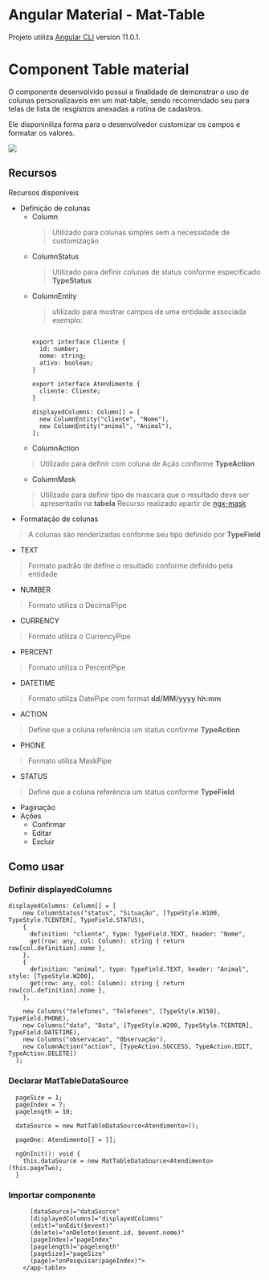 # Angular Material - Mat-Table 

Projeto utiliza [Angular CLI](https://github.com/angular/angular-cli) version 11.0.1.

# Component Table material

O componente desenvolvido possui a finalidade de demonstrar o uso de colunas personalizaveis em um mat-table, sendo recomendado seu para telas de lista de resgistros anexadas a rotina de cadastros.

Ele disponiniliza forma para o desenvolvedor customizar os campos e formatar os valores.

![](mat-table-example.gif)

## Recursos

Recursos disponíveis

* Definição de colunas
  * Column
    > Utilizado para colunas simples sem a necessidade de customização
  * ColumnStatus
    > Utilizado para definir colunas de status conforme especificado **TypeStatus**
  * ColumnEntity
    > utilizado para mostrar campos de uma entidade associada  exemplo:
    ```
    
    export interface Cliente {
      id: number;
      nome: string;
      ativo: boolean;
    }
    
    export interface Atendimento {
      cliente: Cliente;
    }        
    
    displayedColumns: Column[] = [
      new ColumnEntity("cliente", "Nome"),
      new ColumnEntity("animal", "Animal"),
    ];
    
    ```
  * ColumnAction
  > Utilizado para definir com coluna de Ação conforme **TypeAction**
  * ColumnMask
  > Utilizado para definir tipo de mascara que o resultado deve ser apresentado na **tabela**
  > Recurso realizado apartir de [ngx-mask](https://www.npmjs.com/package/ngx-mask)
* Formatação de colunas 
> A colunas são renderizadas conforme seu tipo definido por **TypeField**
* TEXT
> Formato padrão de define o resultado conforme definido pela entidade
* NUMBER
> Formato utiliza o DecimalPipe
* CURRENCY
> Formato utiliza o CurrencyPipe
* PERCENT
> Formato utiliza o PercentPipe
* DATETIME
>  Formato utiliza DatePipe com format **dd/MM/yyyy hh:mm**
* ACTION
> Define que a coluna referência um status conforme **TypeAction**
* PHONE
> Formato utiliza MaskPipe
* STATUS
> Define que a coluna referência um status conforme **TypeField**
  
* Paginação
* Ações
  * Confirmar
  * Editar
  * Excluir

## Como usar
### Definir displayedColumns
```
displayedColumns: Column[] = [
    new ColumnStatus("status", "Situação", [TypeStyle.W100, TypeStyle.TCENTER], TypeField.STATUS),
    {
      definition: "cliente", type: TypeField.TEXT, header: "Nome",
      get(row: any, col: Column): string { return row[col.definition].nome },
    },
    {
      definition: "animal", type: TypeField.TEXT, header: "Animal", style: [TypeStyle.W200],
      get(row: any, col: Column): string { return row[col.definition].nome },
    },

    new Columns("telefones", "Telefones", [TypeStyle.W150], TypeField.PHONE),
    new Columns("data", "Data", [TypeStyle.W200, TypeStyle.TCENTER], TypeField.DATETIME),
    new Columns("observacao", "Observação"),
    new ColumnAction("action", [TypeAction.SUCCESS, TypeAction.EDIT, TypeAction.DELETE])
  ];
```
### Declarar **MatTableDataSource** 
```
  pageSize = 1;
  pageIndex = 7;
  pagelength = 10;
  
  dataSource = new MatTableDataSource<Atendimento>();
  
  pageOne: Atendimento[] = [];
  
  ngOnInit(): void {
    this.dataSource = new MatTableDataSource<Atendimento>(this.pageTwo);
  }

```
### Importar componente 
```    <app-table
      [dataSource]="dataSource"
      [displayedColumns]="displayedColumns"
      (edit)="onEdit($event)"
      (delete)="onDelete($event.id, $event.nome)"
      [pageIndex]="pageIndex"
      [pagelength]="pagelength"
      [pageSize]="pageSize"
      (page)="onPesquisar(pageIndex)">
    </app-table>
```

